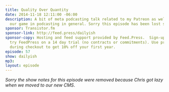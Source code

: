 ```yaml
---
title: Quality Over Quantity
date: 2014-11-18 12:11:00 -06:00
description: A bit of meta podcasting talk related to my Patreon as well as upping
  our game in podcasting in general. Sorry this episode has been lost somehow!
sponsor: Transistor.fm
sponsor-link: http://feed.press/dailyish
sponsor-copy: Hosting and feed support provided by Feed.Press.  Sign-up today and
  try FeedPress on a 14 day trial (no contracts or commitments). Use promo code "dailyish"
  during checkout to get 10% off your first year.
episode: 57
show: dailyish
mp3: 
layout: episode
---
```


<em>Sorry the show notes for this episode were removed because Chris got lazy when we moved to our new CMS</em>.
